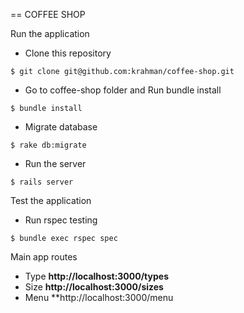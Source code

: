 == COFFEE SHOP


Run the application


* Clone this repository
```
$ git clone git@github.com:krahman/coffee-shop.git
```

* Go to coffee-shop folder and Run bundle install
```
$ bundle install
```

* Migrate database
```
$ rake db:migrate
```

* Run the server
```
$ rails server
```

Test the application

* Run rspec testing
```
$ bundle exec rspec spec
```

Main app routes

- Type **http://localhost:3000/types**
- Size **http://localhost:3000/sizes**
- Menu **http://localhost:3000/menu

